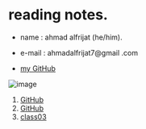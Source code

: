 # reading notes.
* name : ahmad alfrijat (he/him).

* e-mail : ahmadalfrijat7@gmail .com 

* [my GitHub](https://github.com/ahmadfrijathttp://github.com)

 

![image](https://wpshopmart.com/wp-content/uploads/2016/10/Code-It-Logical-HD-Wallpaper-1.jpg)


1. [GitHub](https://ahmadfrijat.github.io/reading-notes/githup)
1. [GitHub](http://github.com)
1. [class03](https://ahmadfrijat.github.io/reading-notes-03/.)





